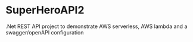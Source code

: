# SuperHeroAPI2

.Net REST API project to demonstrate AWS serverless, AWS lambda and a swagger/openAPI configuration 
